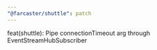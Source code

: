 ```yaml
---
"@farcaster/shuttle": patch
---
```


feat(shuttle): Pipe connectionTimeout arg through EventStreamHubSubscriber
